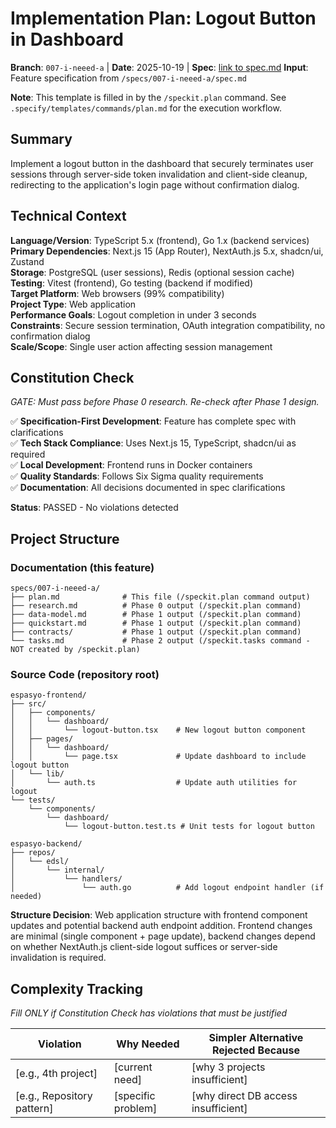 # Implementation Plan: Logout Button in Dashboard

**Branch**: `007-i-neeed-a` | **Date**: 2025-10-19 | **Spec**: [link to spec.md](../spec.md)
**Input**: Feature specification from `/specs/007-i-neeed-a/spec.md`

**Note**: This template is filled in by the `/speckit.plan` command. See `.specify/templates/commands/plan.md` for the execution workflow.

## Summary

Implement a logout button in the dashboard that securely terminates user sessions through server-side token invalidation and client-side cleanup, redirecting to the application's login page without confirmation dialog.

## Technical Context

**Language/Version**: TypeScript 5.x (frontend), Go 1.x (backend services)  
**Primary Dependencies**: Next.js 15 (App Router), NextAuth.js 5.x, shadcn/ui, Zustand  
**Storage**: PostgreSQL (user sessions), Redis (optional session cache)  
**Testing**: Vitest (frontend), Go testing (backend if modified)  
**Target Platform**: Web browsers (99% compatibility)  
**Project Type**: Web application  
**Performance Goals**: Logout completion in under 3 seconds  
**Constraints**: Secure session termination, OAuth integration compatibility, no confirmation dialog  
**Scale/Scope**: Single user action affecting session management

## Constitution Check

*GATE: Must pass before Phase 0 research. Re-check after Phase 1 design.*

✅ **Specification-First Development**: Feature has complete spec with clarifications  
✅ **Tech Stack Compliance**: Uses Next.js 15, TypeScript, shadcn/ui as required  
✅ **Local Development**: Frontend runs in Docker containers  
✅ **Quality Standards**: Follows Six Sigma quality requirements  
✅ **Documentation**: All decisions documented in spec clarifications  

**Status**: PASSED - No violations detected

## Project Structure

### Documentation (this feature)

```
specs/007-i-neeed-a/
├── plan.md              # This file (/speckit.plan command output)
├── research.md          # Phase 0 output (/speckit.plan command)
├── data-model.md        # Phase 1 output (/speckit.plan command)
├── quickstart.md        # Phase 1 output (/speckit.plan command)
├── contracts/           # Phase 1 output (/speckit.plan command)
└── tasks.md             # Phase 2 output (/speckit.tasks command - NOT created by /speckit.plan)
```

### Source Code (repository root)

```
espasyo-frontend/
├── src/
│   ├── components/
│   │   └── dashboard/
│   │       └── logout-button.tsx    # New logout button component
│   ├── pages/
│   │   └── dashboard/
│   │       └── page.tsx             # Update dashboard to include logout button
│   └── lib/
│       └── auth.ts                  # Update auth utilities for logout
└── tests/
    └── components/
        └── dashboard/
            └── logout-button.test.ts # Unit tests for logout button

espasyo-backend/
├── repos/
│   └── edsl/
│       └── internal/
│           └── handlers/
│               └── auth.go          # Add logout endpoint handler (if needed)
```

**Structure Decision**: Web application structure with frontend component updates and potential backend auth endpoint addition. Frontend changes are minimal (single component + page update), backend changes depend on whether NextAuth.js client-side logout suffices or server-side invalidation is required.

## Complexity Tracking

*Fill ONLY if Constitution Check has violations that must be justified*

| Violation | Why Needed | Simpler Alternative Rejected Because |
|-----------|------------|-------------------------------------|
| [e.g., 4th project] | [current need] | [why 3 projects insufficient] |
| [e.g., Repository pattern] | [specific problem] | [why direct DB access insufficient] |
